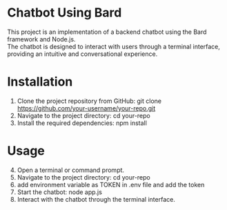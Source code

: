 # Chatbot Using Bard
 This project is an implementation of a backend chatbot using the Bard framework and Node.js. <br> The chatbot is designed to interact with users through a terminal interface, providing an intuitive and conversational experience.
# Installation
   1. Clone the project repository from GitHub: git clone https://github.com/your-username/your-repo.git
   2. Navigate to the project directory: cd your-repo
   3. Install the required dependencies: npm install

# Usage
   4. Open a terminal or command prompt.
   5. Navigate to the project directory: cd your-repo
   6. add environment variable as TOKEN in .env file and add the token
   7. Start the chatbot: node app.js
   8. Interact with the chatbot through the terminal interface.
